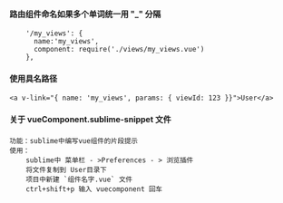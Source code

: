 #### 路由组件命名如果多个单词统一用 "_" 分隔

```
    '/my_views': {
      name:'my_views',
      component: require('./views/my_views.vue')
    },
```

#### 使用具名路径

```
<a v-link="{ name: 'my_views', params: { viewId: 123 }}">User</a>
```

#### 关于 vueComponent.sublime-snippet 文件
```
功能：sublime中编写vue组件的片段提示
使用：
	sublime中 菜单栏 - >Preferences - > 浏览插件
	将文件复制到 User目录下
	项目中新建 `组件名字.vue` 文件
	ctrl+shift+p 输入 vuecomponent 回车
```

